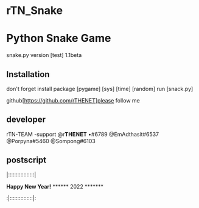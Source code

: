 # rTN_Snake
# Python Snake Game

snake.py
version [test] 
1.1beta

## Installation

don't forget
install package [pygame] [sys] [time] [random]
run [snack.py] 

github[https://github.com/rTHENET]please follow me



## developer 

rTN-TEAM -support
@r𝐓𝐇𝐄𝐍𝐄𝐓 •#6789
@EmAdthasit#6537
@Porpyna#5460
@Sompong#6103


## postscript

|:::::::::::::::::|

**Happy New Year!**
****** 2022 *******

:|:::::::::::::::|:
